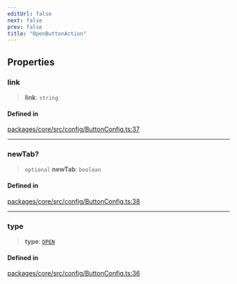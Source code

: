 ```yaml
---
editUrl: false
next: false
prev: false
title: "OpenButtonAction"
---
```


## Properties

### link

> **link**: `string`

#### Defined in

[packages/core/src/config/ButtonConfig.ts:37](https://github.com/mProjectsCode/obsidian-meta-bind-plugin/blob/4b16a75fb63dfdb34e3ccf2756a324a84dd8fd85/packages/core/src/config/ButtonConfig.ts#L37)

***

### newTab?

> `optional` **newTab**: `boolean`

#### Defined in

[packages/core/src/config/ButtonConfig.ts:38](https://github.com/mProjectsCode/obsidian-meta-bind-plugin/blob/4b16a75fb63dfdb34e3ccf2756a324a84dd8fd85/packages/core/src/config/ButtonConfig.ts#L38)

***

### type

> **type**: [`OPEN`](/obsidian-meta-bind-plugin-docs/api/enumerations/buttonactiontype/#open)

#### Defined in

[packages/core/src/config/ButtonConfig.ts:36](https://github.com/mProjectsCode/obsidian-meta-bind-plugin/blob/4b16a75fb63dfdb34e3ccf2756a324a84dd8fd85/packages/core/src/config/ButtonConfig.ts#L36)
